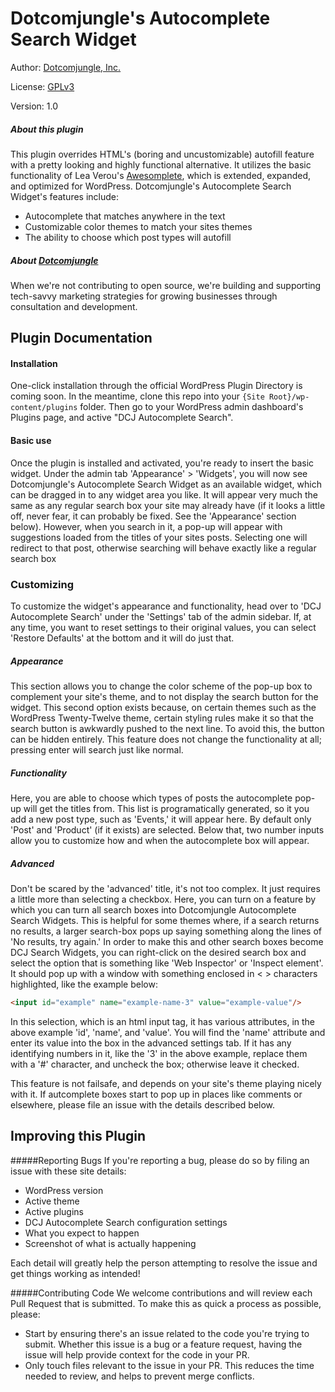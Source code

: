 Dotcomjungle's Autocomplete Search Widget
=========================================
Author: [Dotcomjungle, Inc.](https://www.dotcomjungle.com/)

License: [GPLv3](https://www.gnu.org/licenses/gpl-3.0.html)

Version: 1.0

##### About this plugin
This plugin overrides HTML's (boring and uncustomizable) autofill feature with a
pretty looking and highly functional alternative. It utilizes the basic functionality of
Lea Verou's [Awesomplete](https://leaverou.github.io/awesomplete/), which is extended,
expanded, and optimized for WordPress. Dotcomjungle's Autocomplete Search Widget's features
include:
* Autocomplete that matches anywhere in the text
* Customizable color themes to match your sites themes
* The ability to choose which post types will autofill

##### About [Dotcomjungle](https://www.dotcomjungle.com/)
When we're not contributing to open source, we're building and supporting tech-savvy 
marketing strategies for growing businesses through consultation and development.

## Plugin Documentation

#### Installation

One-click installation through the official WordPress Plugin Directory is coming soon. 
In the meantime, clone this repo into your `{Site Root}/wp-content/plugins` folder. Then 
go to your WordPress admin dashboard's Plugins page, and active "DCJ Autocomplete Search".

#### Basic use
Once the plugin is installed and activated, you're ready to insert the basic widget. Under the admin
tab 'Appearance' > 'Widgets', you will now see Dotcomjungle's Autocomplete Search Widget
as an available widget, which can be dragged in to any widget area you like. It will
appear very much the same as any regular search box your site may already have (if 
it looks a little off, never fear, it can probably be fixed. See the 'Appearance' section 
below). However, when you search in it, a pop-up will appear with suggestions loaded 
from the titles of your sites posts. Selecting one will redirect to that post, 
otherwise searching will behave exactly like a regular search box

### Customizing
To customize the widget's appearance and functionality, head over to 'DCJ Autocomplete 
Search' under the 'Settings' tab of the admin sidebar. If, at any time, you want to reset
settings to their original values, you can select 'Restore Defaults' at the bottom and
it will do just that.

##### Appearance
This section allows you to change the color scheme of the pop-up box to complement your
site's theme, and to not display the search button for the widget. This second option
exists because, on certain themes such as the WordPress Twenty-Twelve theme, certain
styling rules make it so that the search button is awkwardly pushed to the next line. 
To avoid this, the button can be hidden entirely. This feature does not change the 
functionality at all; pressing enter will search just like normal.

##### Functionality
Here, you are able to choose which types of posts the autocomplete pop-up will get the
titles from. This list is programatically generated, so it you add a new post type, such 
as 'Events,' it will appear here. By default only 'Post' and 'Product' (if it exists) are
selected. Below that, two number inputs allow you to customize how and when the autocomplete
box will appear.

##### Advanced
Don't be scared by the 'advanced' title, it's not too complex. It just requires a little
more than selecting a checkbox. Here, you can turn on a feature by which you can turn
all search boxes into Dotcomjungle Autocomplete Search Widgets. This is helpful for some
themes where, if a search returns no results, a larger search-box pops up saying something
along the lines of 'No results, try again.' In order to make this and other search boxes
become DCJ Search Widgets, you can right-click on the desired search box and select the option 
that is something like 'Web Inspector' or 'Inspect element'. It should pop up with a 
window with something enclosed in < > characters highlighted, like the example below:
```html
<input id="example" name="example-name-3" value="example-value"/>
```
In this selection, which is an html input tag, it has various attributes,
in the above example 'id', 'name', and 'value'. You will find the 'name' attribute
and enter its value into the box in the advanced settings tab. If it has any identifying
numbers in it, like the '3' in the above example, replace them with a '#' character, and 
uncheck the box; otherwise leave it checked.

This feature is not failsafe, and depends on your site's theme playing nicely with it. If
autcomplete boxes start to pop up in places like comments or elsewhere, please file an issue 
with the details described below.

## Improving this Plugin

#####Reporting Bugs
If you're reporting a bug, please do so by filing an issue with these site details:
* WordPress version
* Active theme
* Active plugins
* DCJ Autocomplete Search configuration settings
* What you expect to happen
* Screenshot of what is actually happening

Each detail will greatly help the person attempting to resolve the issue and get things 
working as intended! 

#####Contributing Code
We welcome contributions and will review each Pull Request that is submitted. To make this 
as quick a process as possible, please:
* Start by ensuring there's an issue related to the code you're trying to submit. Whether 
this issue is a bug or a feature request, having the issue will help provide context for the code in your PR.
* Only touch files relevant to the issue in your PR. This reduces the time needed to review,
 and helps to prevent merge conflicts.